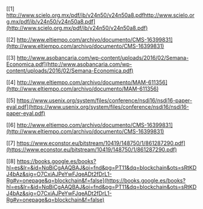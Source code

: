[[1] http://www.scielo.org.mx/pdf/ib/v24n50/v24n50a8.pdfhttp://www.scielo.org.mx/pdf/ib/v24n50/v24n50a8.pdf](http://www.scielo.org.mx/pdf/ib/v24n50/v24n50a8.pdf)

[[2] http://www.eltiempo.com/archivo/documento/CMS-16399831](http://www.eltiempo.com/archivo/documento/CMS-16399831)

[[3] http://www.asobancaria.com/wp-content/uploads/2016/02/Semana-Economica.pdf](http://www.asobancaria.com/wp-content/uploads/2016/02/Semana-Economica.pdf)

[[4] http://www.eltiempo.com/archivo/documento/MAM-611356](http://www.eltiempo.com/archivo/documento/MAM-611356)

[[5] https://www.usenix.org/system/files/conference/nsdi16/nsdi16-paper-eyal.pdf](https://www.usenix.org/system/files/conference/nsdi16/nsdi16-paper-eyal.pdf)

[[6] http://www.eltiempo.com/archivo/documento/CMS-16399831](http://www.eltiempo.com/archivo/documento/CMS-16399831)

[[7] https://www.econstor.eu/bitstream/10419/148750/1/861287290.pdf](https://www.econstor.eu/bitstream/10419/148750/1/861287290.pdf)

[[8] https://books.google.es/books?hl=es&lr=&id=NqBiCgAAQBAJ&oi=fnd&pg=PT11&dq=blockchain&ots=sRtKDJ4bAz&sig=O7CxiAJPeYwFJqeADt2fDrL1-Rg#v=onepage&q=blockchain&f=false](https://books.google.es/books?hl=es&lr=&id=NqBiCgAAQBAJ&oi=fnd&pg=PT11&dq=blockchain&ots=sRtKDJ4bAz&sig=O7CxiAJPeYwFJqeADt2fDrL1-Rg#v=onepage&q=blockchain&f=false)

